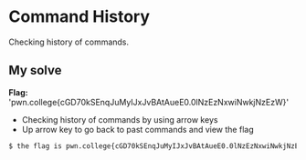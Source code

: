 # Command History
Checking history of commands.

## My solve
**Flag:** 'pwn.college{cGD70kSEnqJuMyIJxJvBAtAueE0.0lNzEzNxwiNwkjNzEzW}'

- Checking history of commands by using arrow keys
- Up arrow key to go back to past commands and view the flag
```bash
$ the flag is pwn.college{cGD70kSEnqJuMyIJxJvBAtAueE0.0lNzEzNxwiNwkjNzEzW}
```
